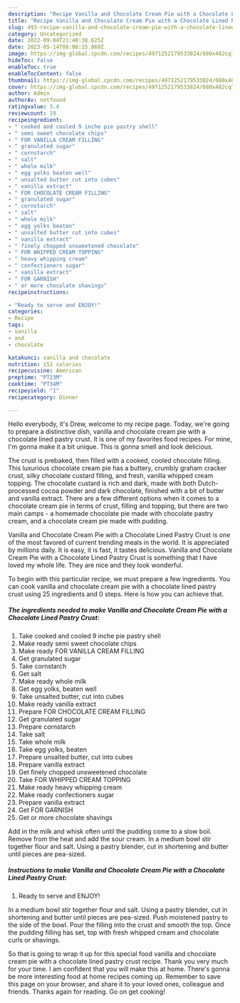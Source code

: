 ```yaml
---
description: "Recipe Vanilla and Chocolate Cream Pie with a Chocolate Lined Pastry Crust the Very Delicious}"
title: "Recipe Vanilla and Chocolate Cream Pie with a Chocolate Lined Pastry Crust the Very Delicious}"
slug: 493-recipe-vanilla-and-chocolate-cream-pie-with-a-chocolate-lined-pastry-crust-the-very-delicious
category: Uncategorized
date: 2022-09-04T21:40:38.625Z
date: 2023-05-14T08:00:15.860Z
image: https://img-global.cpcdn.com/recipes/4971252179533824/680x482cq70/vanilla-and-chocolate-cream-pie-with-a-chocolate-lined-pastry-crust-recipe-main-photo.jpg
hideToc: false
enableToc: true
enableTocContent: false
thumbnail: https://img-global.cpcdn.com/recipes/4971252179533824/680x482cq70/vanilla-and-chocolate-cream-pie-with-a-chocolate-lined-pastry-crust-recipe-main-photo.jpg
cover: https://img-global.cpcdn.com/recipes/4971252179533824/680x482cq70/vanilla-and-chocolate-cream-pie-with-a-chocolate-lined-pastry-crust-recipe-main-photo.jpg
author: Admin
authorAv: notfound
ratingvalue: 3.4
reviewcount: 19
recipeingredient:
- " cooked and cooled 9 inche pie pastry shell"
- " semi sweet chocolate chips"
- " FOR VANILLA CREAM FILLING"
- " granulated sugar"
- " cornstarch"
- " salt"
- " whole milk"
- " egg yolks beaten well"
- " unsalted butter cut into cubes"
- " vanilla extract"
- " FOR CHOCOLATE CREAM FILLING"
- " granulated sugar"
- " cornstarch"
- " salt"
- " whole milk"
- " egg yolks beaten"
- " unsalted butter cut into cubes"
- " vanilla extract"
- " finely chopped unsweetened chocolate"
- " FOR WHIPPED CREAM TOPPING"
- " heavy whipping cream"
- " confectioners sugar"
- " vanilla extract"
- " FOR GARNISH"
- " or more chocolate shavings"
recipeinstructions:

- "Ready to serve and ENJOY!"
categories:
- Recipe
tags:
- vanilla
- and
- chocolate

katakunci: vanilla and chocolate 
nutrition: 151 calories
recipecuisine: American
preptime: "PT23M"
cooktime: "PT34M"
recipeyield: "1"
recipecategory: Dinner

---
```



Hello everybody, it's Drew, welcome to my recipe page. Today, we're going to prepare a distinctive dish, vanilla and chocolate cream pie with a chocolate lined pastry crust. It is one of my favorites food recipes. For mine, I'm gonna make it a bit unique. This is gonna smell and look delicious.

The crust is prebaked, then filled with a cooked, cooled chocolate filling. This luxurious chocolate cream pie has a buttery, crumbly graham cracker crust, silky chocolate custard filling, and fresh, vanilla whipped cream topping. The chocolate custard is rich and dark, made with both Dutch-processed cocoa powder and dark chocolate, finished with a bit of butter and vanilla extract. There are a few different options when it comes to a chocolate cream pie in terms of crust, filling and topping, but there are two main camps - a homemade chocolate pie made with chocolate pastry cream, and a chocolate cream pie made with pudding.

Vanilla and Chocolate Cream Pie with a Chocolate Lined Pastry Crust is one of the most favored of current trending meals in the world. It is appreciated by millions daily. It is easy, it is fast, it tastes delicious. Vanilla and Chocolate Cream Pie with a Chocolate Lined Pastry Crust is something that I have loved my whole life. They are nice and they look wonderful.


To begin with this particular recipe, we must prepare a few ingredients. You can cook vanilla and chocolate cream pie with a chocolate lined pastry crust using 25 ingredients and 0 steps. Here is how you can achieve that.

<!--inarticleads1-->

##### The ingredients needed to make Vanilla and Chocolate Cream Pie with a Chocolate Lined Pastry Crust:

1. Take  cooked and cooled 9 inche pie pastry shell
1. Make ready  semi sweet chocolate chips
1. Make ready  FOR VANILLA CREAM FILLING
1. Get  granulated sugar
1. Take  cornstarch
1. Get  salt
1. Make ready  whole milk
1. Get  egg yolks, beaten well
1. Take  unsalted butter, cut into cubes
1. Make ready  vanilla extract
1. Prepare  FOR CHOCOLATE CREAM FILLING
1. Get  granulated sugar
1. Prepare  cornstarch
1. Take  salt
1. Take  whole milk
1. Take  egg yolks, beaten
1. Prepare  unsalted butter, cut into cubes
1. Prepare  vanilla extract
1. Get  finely chopped unsweetened chocolate
1. Take  FOR WHIPPED CREAM TOPPING
1. Make ready  heavy whipping cream
1. Make ready  confectioners sugar
1. Prepare  vanilla extract
1. Get  FOR GARNISH
1. Get  or more chocolate shavings


Add in the milk and whisk often until the pudding come to a slow boil. Remove from the heat and add the sour cream. In a medium bowl stir together flour and salt. Using a pastry blender, cut in shortening and butter until pieces are pea-sized. 

<!--inarticleads2-->

##### Instructions to make Vanilla and Chocolate Cream Pie with a Chocolate Lined Pastry Crust:


1. Ready to serve and ENJOY!

In a medium bowl stir together flour and salt. Using a pastry blender, cut in shortening and butter until pieces are pea-sized. Push moistened pastry to the side of the bowl. Pour the filling into the crust and smooth the top. Once the pudding filling has set, top with fresh whipped cream and chocolate curls or shavings. 

So that is going to wrap it up for this special food vanilla and chocolate cream pie with a chocolate lined pastry crust recipe. Thank you very much for your time. I am confident that you will make this at home. There's gonna be more interesting food at home recipes coming up. Remember to save this page on your browser, and share it to your loved ones, colleague and friends. Thanks again for reading. Go on get cooking!
